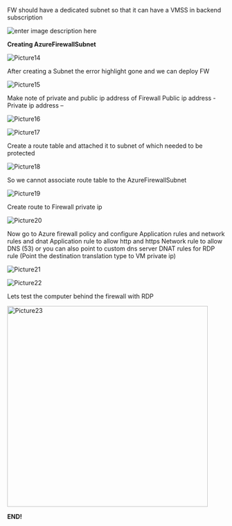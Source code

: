 
FW should have a dedicated subnet so that it can have a VMSS in backend subscription

![enter image description here](https://drive.google.com/file/d/1XP5wv82AAgC3CbH0cC1zA3sfsTApa7f7/view?usp=drive_link)

**Creating AzureFirewallSubnet**

![Picture14](https://github.com/Shroov3/Journey-of-Azure/assets/113405359/1c50051d-3cb3-4c02-998c-e8380da93e2f)

After creating a Subnet the error highlight gone and we can deploy FW

![Picture15](https://github.com/Shroov3/Journey-of-Azure/assets/113405359/298a0a24-a3c8-493d-b0fb-ad47facfc49a)

Make note of private and public ip address of Firewall
Public ip address - 
Private ip address –
 
![Picture16](https://github.com/Shroov3/Journey-of-Azure/assets/113405359/fac04c88-0fea-4385-bc01-56803b193e40)

![Picture17](https://github.com/Shroov3/Journey-of-Azure/assets/113405359/48bb9abf-f4ed-469f-972c-b59b6743e7b2)

Create a route table and attached it to subnet of which needed to be protected

![Picture18](https://github.com/Shroov3/Journey-of-Azure/assets/113405359/d4e3904f-598f-4177-8d4b-e5aca70565a5)

So we cannot associate route table to the AzureFirewallSubnet


![Picture19](https://github.com/Shroov3/Journey-of-Azure/assets/113405359/b4644ad1-cc04-47aa-adc4-04c16ed05bc8)

Create route to Firewall private ip 
  
![Picture20](https://github.com/Shroov3/Journey-of-Azure/assets/113405359/37e799c6-e658-4da0-9099-1b2575e10857)

Now go to Azure firewall policy and configure Application rules and network rules and dnat 
Application rule to allow http and https 
Network rule to allow DNS (53) or you can also point to custom dns server
DNAT rules for RDP rule (Point the destination translation type to VM private ip)

![Picture21](https://github.com/Shroov3/Journey-of-Azure/assets/113405359/89235780-14d0-47eb-8dac-64c61ff2cc77)

![Picture22](https://github.com/Shroov3/Journey-of-Azure/assets/113405359/09af7dfd-b99b-450c-8db4-6f17741b7a96)
 
Lets test the computer behind the firewall with RDP     
 
<img width="463" alt="Picture23" src="https://github.com/Shroov3/Journey-of-Azure/assets/113405359/c31430cf-6800-4d82-8e34-e714501535f7">

**END!**
